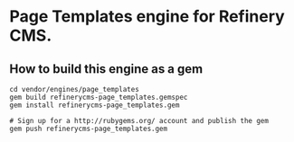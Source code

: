 # Page Templates engine for Refinery CMS.

## How to build this engine as a gem

    cd vendor/engines/page_templates
    gem build refinerycms-page_templates.gemspec
    gem install refinerycms-page_templates.gem
    
    # Sign up for a http://rubygems.org/ account and publish the gem
    gem push refinerycms-page_templates.gem